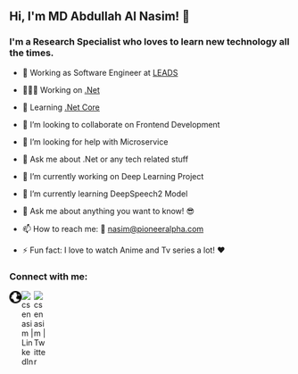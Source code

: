## Hi, I'm MD Abdullah Al Nasim! 👋

### I'm a Research Specialist who loves to learn new technology all the times.
- 💼 Working as Software Engineer at [LEADS](https://www.leads.com.bd/)
- 👨🏻‍💻 Working on [.Net](https://dotnet.microsoft.com/)
- 🌱 Learning [.Net Core](https://docs.microsoft.com/en-us/dotnet/core/introduction)
- 👯 I’m looking to collaborate on Frontend Development
- 🤔 I’m looking for help with Microservice
- 💬 Ask me about .Net or any tech related stuff

- 🔭 I’m currently working on Deep Learning Project
- 🌱 I’m currently learning DeepSpeech2 Model
- 💬 Ask me about anything you want to know! 😎
- 📫 How to reach me: :e-mail: nasim@pioneeralpha.com 
- ⚡ Fun fact: I love to watch Anime and Tv series a lot! :heart:

### Connect with me:

[<img align="left" alt="sites.google.com/view/alnasim/" width="22px" src="https://raw.githubusercontent.com/iconic/open-iconic/master/svg/globe.svg" />][website]
[<img align="left" alt="csenasim | LinkedIn" width="22px" src="https://cdn.jsdelivr.net/npm/simple-icons@v3/icons/linkedin.svg" />][linkedin]
[<img align="left" alt="csenasim | Twitter" width="22px" src="https://cdn.jsdelivr.net/npm/simple-icons@v3/icons/twitter.svg" />][twitter]


<br />


[website]: https://sites.google.com/view/alnasim/
[linkedin]: https://www.linkedin.com/in/csenasim/
[twitter]: https://twitter.com/csenasim

